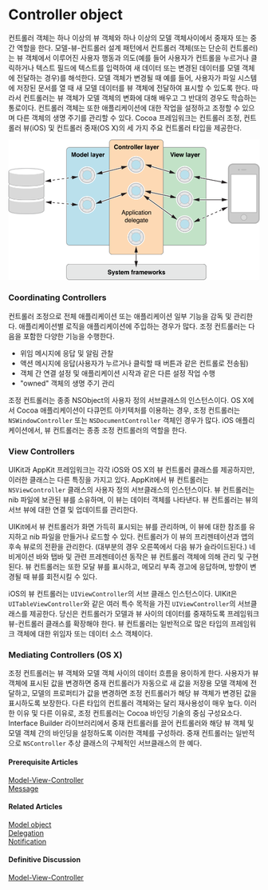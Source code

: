 # Controller object

컨트롤러 객체는 하나 이상의 뷰 객체와 하나 이상의 모델 객체사이에서 중재자 또는 중간 역할을 한다. 모델-뷰-컨트롤러 설계 패턴에서 컨트롤러 객체\(또는 단순히 컨트롤러\)는 뷰 객체에서 이루어진 사용자 행동과 의도\(예를 들어 사용자가 컨트롤을 누르거나 클릭하거나 텍스트 필드에 텍스트를 입력하여 새 데이터 또는 변경된 데이터를 모델 객체에 전달하는 경우\)를 해석한다. 모델 객체가 변경될 때 예를 들어, 사용자가 파일 시스템에 저장된 문서를 열 때 새 모델 데이터를 뷰 객체에 전달하여 표시할 수 있도록 한다. 따라서 컨트롤러는 뷰 객체가 모델 객체의 변화에 대해 배우고 그 반대의 경우도 학습하는 통로이다. 컨트롤러 객체는 또한 애플리케이션에 대한 작업을 설정하고 조정할 수 있으며 다른 객체의 생명 주기를 관리할 수 있다. Cocoa 프레임워크는 컨트롤러 조정, 컨트롤러 뷰\(iOS\) 및 컨트롤러 중재\(OS X\)의 세 가지 주요 컨트롤러 타입을 제공한다.

![](../../.gitbook/assets/controller_object_2x.png)

### Coordinating Controllers

컨트롤러 조정으로 전체 애플리케이션 또는 애플리케이션 일부 기능을 감독 및 관리한다. 애플리케이션별 로직을 애플리케이션에 주입하는 경우가 많다. 조정 컨트롤러는 다음을 포함한 다양한 기능을 수행한다.

* 위임 메시지에 응답 및 알림 관찰
* 액션 메시지에 응답\(사용자가 누르거나 클릭할 때 버튼과 같은 컨트롤로 전송됨\)
* 객체 간 연결 설정 및 애플리케이션 시작과 같은 다른 설정 작업 수행
* "owned" 객체의 생명 주기 관리

조정 컨트롤러는 종종 NSObject의 사용자 정의 서브클래스의 인스턴스이다. OS X에서 Cocoa 애플리케이션이 다큐먼트 아키텍처를 이용하는 경우, 조정 컨트롤러는 `NSWindowController` 또는 `NSDocumentController` 객체인 경우가 많다. iOS 애플리케이션에서, 뷰 컨트롤러는 종종 조정 컨트롤러의 역할을 한다.

### View Controllers

UIKit과 AppKit 프레임워크는 각각 iOS와 OS X의 뷰 컨트롤러 클래스를 제공하지만, 이러한 클래스는 다른 특징을 가지고 있다. AppKit에서 뷰 컨트롤러는 `NSViewController` 클래스의 사용자 정의 서브클래스의 인스턴스이다. 뷰 컨트롤러는 nib 파일에 보관된 뷰를 소유하며, 이 뷰는 데이터 객체를 나타낸다. 뷰 컨트롤러는 뷰의 서브 뷰에 대한 연결 및 업데이트를 관리한다.

UIKit에서 뷰 컨트롤러가 화면 가득히 표시되는 뷰를 관리하며, 이 뷰에 대한 참조를 유지하고 nib 파일을 만들거나 로드할 수 있다. 컨트롤러가 이 뷰의 프리젠테이션과 앱의 후속 뷰로의 전환을 관리한다. \(대부분의 경우 오른쪽에서 다음 뷰가 슬라이드된다.\) 네비게이션 바와 탭바 및 관련 프레젠테이션 동작은 뷰 컨트롤러 객체에 의해 관리 및 구현된다. 뷰 컨트롤러는 또한 모달 뷰를 표시하고, 메모리 부족 경고에 응답하며, 방향이 변경될 때 뷰를 회전시킬 수 있다.

iOS의 뷰 컨트롤러는 `UIViewController`의 서브 클래스 인스턴스이다. UIKit은 `UITableViewController`와 같은 여러 특수 목적을 가진 `UIViewController`의 서브클래스를 제공한다. 당신은 컨트롤러가 모델과 뷰 사이의 데이터를 중재하도록 프레임워크 뷰-컨트롤러 클래스를 확장해야 한다. 뷰 컨트롤러는 일반적으로 많은 타입의 프레임워크 객체에 대한 위임자 또는 데이터 소스 객체이다.

### Mediating Controllers \(OS X\)

조정 컨트롤러는 뷰 객체와 모델 객체 사이의 데이터 흐름을 용이하게 한다. 사용자가 뷰 객체에 표시된 값을 변경하면 중재 컨트롤러가 자동으로 새 값을 저장용 모델 객체에 전달하고, 모델의 프로퍼티가 값을 변경하면 조정 컨트롤러가 해당 뷰 객체가 변경된 값을 표시하도록 보장한다. 다른 타입의 컨트롤러 객체와는 달리 재사용성이 매우 높다. 이러한 이유 및 다른 이유로, 조정 컨트롤러는 Cocoa 바인딩 기술의 중심 구성요소다. Interface Builder 라이브러리에서 중재 컨트롤러를 끌어 컨트롤러와 해당 뷰 객체 및 모델 객체 간의 바인딩을 설정하도록 이러한 객체를 구성하라. 중재 컨트롤러는 일반적으로 `NSController` 추상 클래스의 구체적인 서브클래스의 한 예다.

#### Prerequisite Articles

[Model-View-Controller](https://developer.apple.com/library/archive/documentation/General/Conceptual/DevPedia-CocoaCore/MVC.html#//apple_ref/doc/uid/TP40008195-CH32-SW1)  
[Message](https://developer.apple.com/library/archive/documentation/General/Conceptual/DevPedia-CocoaCore/Message.html#//apple_ref/doc/uid/TP40008195-CH59-SW1)

#### Related Articles

[Model object](https://developer.apple.com/library/archive/documentation/General/Conceptual/DevPedia-CocoaCore/ModelObject.html#//apple_ref/doc/uid/TP40008195-CH31-SW1)  
[Delegation](https://developer.apple.com/library/archive/documentation/General/Conceptual/DevPedia-CocoaCore/Delegation.html#//apple_ref/doc/uid/TP40008195-CH14-SW1)  
[Notification](https://developer.apple.com/library/archive/documentation/General/Conceptual/DevPedia-CocoaCore/Notification.html#//apple_ref/doc/uid/TP40008195-CH35-SW1)

#### Definitive Discussion

[Model-View-Controller](https://developer.apple.com/library/archive/documentation/General/Conceptual/CocoaEncyclopedia/Model-View-Controller/Model-View-Controller.html#//apple_ref/doc/uid/TP40010810-CH14)

